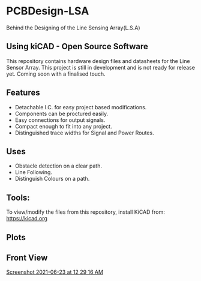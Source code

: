 # PCBDesign-LSA
Behind the Designing of the Line Sensing Array(L.S.A)

## Using kiCAD - Open Source Software
This repository contains hardware design files and datasheets for the Line Sensor Array. This project is still in development and is not ready for release yet.
Coming soon with a finalised touch.

## Features
* Detachable I.C. for easy project based modifications.
* Components can be proctured easily.
* Easy connections for output signals.
* Compact enough to fit into any project.
* Distinguished trace widths for Signal and Power Routes.
 
## Uses
* Obstacle detection on a clear path.
* Line Following.
* Distinguish Colours on a path.
  
## Tools:
To view/modify the files from this repository, install KiCAD from: https://kicad.org

## Plots

## Front View 
[Screenshot 2021-06-23 at 12 29 16 AM](https://user-images.githubusercontent.com/84867886/122984817-0fa8d500-d3bb-11eb-897a-83394be58bb3.png)




